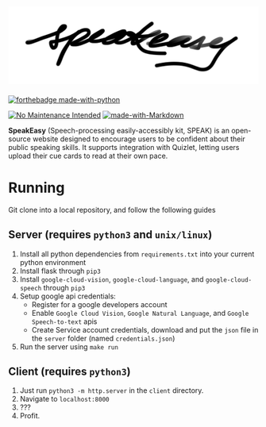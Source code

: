 ![SpeakEasy](./images/logo_p2.png)
--------------
[![forthebadge made-with-python](http://ForTheBadge.com/images/badges/made-with-python.svg)](https://www.python.org/)

[![No Maintenance Intended](http://unmaintained.tech/badge.svg)](http://unmaintained.tech/)
[![made-with-Markdown](https://img.shields.io/badge/Made%20with-Markdown-1f425f.svg)](http://commonmark.org)

**SpeakEasy** (Speech-processing easily-accessibly kit, SPEAK) is an open-source website designed to encourage users to be confident about their public speaking skills.
It supports integration with Quizlet, letting users upload their cue cards to read at their own pace. 

# Running
Git clone into a local repository, and follow the following guides

## Server (requires ```python3``` and ```unix/linux```)
1. Install all python dependencies from ```requirements.txt``` into your current python environment
2. Install flask through ```pip3```
3. Install ```google-cloud-vision```, ```google-cloud-language```, and ```google-cloud-speech``` through ```pip3```
4. Setup google api credentials:
   * Register for a google developers account
   * Enable ```Google Cloud Vision```, ```Google Natural Language```, and ```Google Speech-to-text``` apis
   * Create Service account credentials, download and put the ```json``` file in the ```server``` folder (named ```credentials.json```)
5. Run the server using ```make run```

## Client (requires ```python3```)
1. Just run ```python3 -m http.server``` in the ```client``` directory.
2. Navigate to ```localhost:8000```
3. ???
4. Profit.
